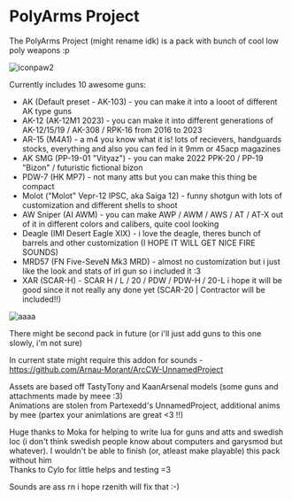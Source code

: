 # PolyArms Project
The PolyArms Project (might rename idk) is a pack with bunch of cool low poly weapons :p  

![iconpaw2](https://github.com/dar-su/arc9_uplp/assets/95997959/9f9b20e1-7ca5-48f2-a189-b73eb898ad25)

Currently includes 10 awesome guns:
- AK (Default preset - AK-103) - you can make it into a looot of different AK type guns
- AK-12 (AK-12M1 2023) - you can make it into different generations of AK-12/15/19 / AK-308 / RPK-16 from 2016 to 2023
- AR-15 (M4A1) - a m4 you know what it is! lots of recievers, handguards stocks, everything and also you can fed in it 9mm or 45acp magazines
- AK SMG (PP-19-01 "Vityaz") - you can make 2022 PPK-20 / PP-19 "Bizon" / futuristic fictional bizon
- PDW-7 (HK MP7) - not many atts but you can make this thing be compact
- Molot ("Molot" Vepr-12 IPSC, aka Saiga 12) - funny shotgun with lots of customization and different shells to shoot
- AW Sniper (AI AWM) - you can make AWP / AWM / AWS / AT / AT-X out of it in different colors and calibers, quite cool looking
- Deagle (IMI Desert Eagle XIX) - i love the deagle, theres bunch of barrels and other customization (I HOPE IT WILL GET NICE FIRE SOUNDS)
- MRD57 (FN Five-SeveN Mk3 MRD) - almost no customization but i just like the look and stats of irl gun so i included it :3
- XAR (SCAR-H) - SCAR H / L / 20 / PDW / PDW-H / 20-L i hope it will be good since it not really any done yet (SCAR-20 | Contractor will be included!!)

![aaaa](https://cdn.discordapp.com/attachments/1065115051062726716/1155495815037599754/image.png)

There might be second pack in future (or i'll just add guns to this one slowly, i'm not sure)

In current state might require this addon for sounds - https://github.com/Arnau-Morant/ArcCW-UnnamedProject

Assets are based off TastyTony and KaanArsenal models (some guns and attachments made by meee :3)  
Animations are stolen from Partexedd's UnnamedProject, additional anims by mee (partex your animlations are great <3 !!)

Huge thanks to Moka for helping to write lua for guns and atts and swedish loc (i don't think swedish people know about computers and garysmod but whatever). I wouldn't be able to finish (or, atleast make playable) this pack without him  
Thanks to Cylo for little helps and testing =3

Sounds are ass rn i hope rzenith will fix that :-)
